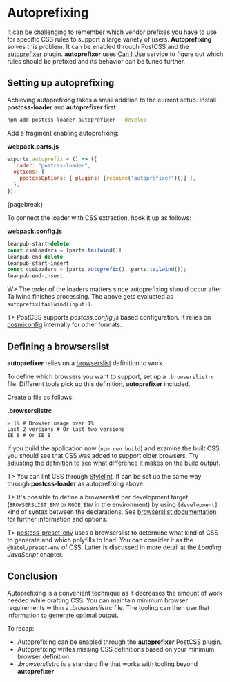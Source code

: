 # Autoprefixing

It can be challenging to remember which vendor prefixes you have to use for specific CSS rules to support a large variety of users. **Autoprefixing** solves this problem. It can be enabled through PostCSS and the [autoprefixer](https://www.npmjs.com/package/autoprefixer) plugin. **autoprefixer** uses [Can I Use](http://caniuse.com/) service to figure out which rules should be prefixed and its behavior can be tuned further.

## Setting up autoprefixing

Achieving autoprefixing takes a small addition to the current setup. Install **postcss-loader** and **autoprefixer** first:

```bash
npm add postcss-loader autoprefixer --develop
```

Add a fragment enabling autoprefixing:

**webpack.parts.js**

```javascript
exports.autoprefix = () => ({
  loader: "postcss-loader",
  options: {
    postcssOptions: { plugins: [require("autoprefixer")()] },
  },
});
```

{pagebreak}

To connect the loader with CSS extraction, hook it up as follows:

**webpack.config.js**

```javascript
leanpub-start-delete
const cssLoaders = [parts.tailwind()]
leanpub-end-delete
leanpub-start-insert
const cssLoaders = [parts.autoprefix(), parts.tailwind()];
leanpub-end-insert
```

W> The order of the loaders matters since autoprefixing should occur after Tailwind finishes processing. The above gets evaluated as `autoprefix(tailwind(input))`.

T> PostCSS supports _postcss.config.js_ based configuration. It relies on [cosmiconfig](https://www.npmjs.com/package/cosmiconfig) internally for other formats.

## Defining a browserslist

**autoprefixer** relies on a [browserslist](https://www.npmjs.com/package/browserslist) definition to work.

To define which browsers you want to support, set up a `.browserslistrc` file. Different tools pick up this definition, **autoprefixer** included.

Create a file as follows:

**.browserslistrc**

```
> 1% # Browser usage over 1%
Last 2 versions # Or last two versions
IE 8 # Or IE 8
```

If you build the application now (`npm run build`) and examine the built CSS, you should see that CSS was added to support older browsers. Try adjusting the definition to see what difference it makes on the build output.

T> You can lint CSS through [Stylelint](http://stylelint.io/). It can be set up the same way through **postcss-loader** as autoprefixing above.

T> It's possible to define a browserslist per development target (`BROWSERSLIST_ENV` or `NODE_ENV` in the environment) by using `[development]` kind of syntax between the declarations. See [browserslist documentation](https://www.npmjs.com/package/browserslist#configuring-for-different-environments) for further information and options.

T> [postcss-preset-env](https://www.npmjs.com/package/postcss-preset-env) uses a browserslist to determine what kind of CSS to generate and which polyfills to load. You can consider it as the `@babel/preset-env` of CSS. Latter is discussed in more detail at the _Loading JavaScript_ chapter.

## Conclusion

Autoprefixing is a convenient technique as it decreases the amount of work needed while crafting CSS. You can maintain minimum browser requirements within a _.browserslistrc_ file. The tooling can then use that information to generate optimal output.

To recap:

- Autoprefixing can be enabled through the **autoprefixer** PostCSS plugin.
- Autoprefixing writes missing CSS definitions based on your minimum browser definition.
- _.browserslistrc_ is a standard file that works with tooling beyond **autoprefixer**
